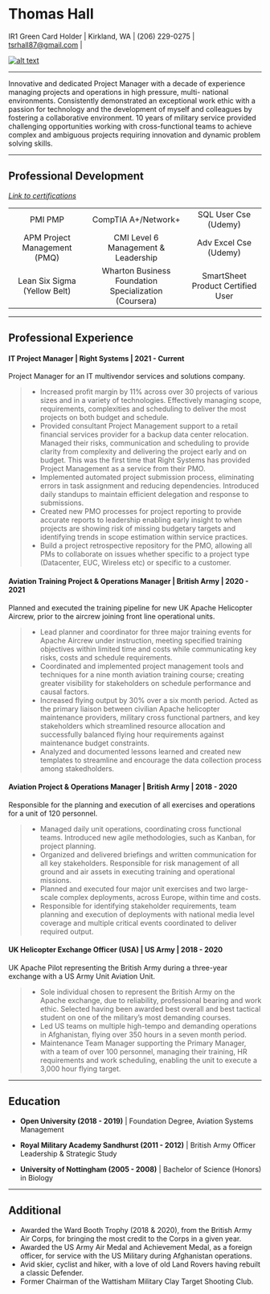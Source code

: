  # Thomas Hall

IR1 Green Card Holder | Kirkland, WA | (206) 229-0275 | tsrhall87@gmail.com | 

[![alt text][2]][1]

---

Innovative and dedicated Project Manager with a decade of experience managing projects and operations in high pressure, multi- national environments. Consistently demonstrated an exceptional work ethic with a passion for technology and the development of myself and colleagues by fostering a collaborative environment. 10 years of military service provided challenging opportunities working with cross-functional teams to achieve complex and ambiguous projects requiring innovation and dynamic problem solving skills.

---

## Professional Development 
*[Link to certifications](https://1drv.ms/u/s!AhiHKHWaEtD-gREnD43GaYiCqNNm?e=UG2TnH)*

||||
|:---:|:---:|:---:|
|PMI PMP|CompTIA A+/Network+|SQL User Cse (Udemy)|
|APM Project Management (PMQ)|CMI Level 6 Management & Leadership|Adv Excel Cse (Udemy)|
|Lean Six Sigma (Yellow Belt)|Wharton Business Foundation Specialization (Coursera)|SmartSheet Product Certified User|

---

## Professional Experience


#### IT Project Manager | Right Systems | 2021 - Current
Project Manager for an IT multivendor services and solutions company.

> *	Increased profit margin by 11% across over 30 projects of various sizes and in a variety of technologies. Effectively managing scope, requirements, complexities and  scheduling to deliver the most projects on both budget and schedule.
> *	Provided consultant Project Management support to a retail financial services provider for a backup data center relocation. Managed their risks, communication and scheduling to provide clarity from complexity and delivering the project early and on budget. This was the first time that Right Systems has provided Project Management as a service from their PMO.
> *	Implemented  automated project submission process, eliminating errors in task assignment and reducing dependencies. Introduced daily standups to maintain efficient delegation and response to submissions.
> *	Created new PMO processes for project reporting to provide accurate reports to leadership enabling early insight to when projects are showing risk of missing budgetary targets and identifying trends in scope estimation within service practices.
> *	Build a project retrospective repository for the PMO, allowing all PMs to collaborate on issues whether specific to a project type (Datacenter, EUC, Wireless etc) or specific to a customer.


#### Aviation Training Project & Operations Manager | British Army | 2020 - 2021
Planned and executed the training pipeline for new UK Apache Helicopter Aircrew, prior to the aircrew joining front line operational units.

> *	Lead planner and coordinator for three major training events for Apache Aircrew under instruction, meeting specified training objectives within limited time and costs while communicating key risks, costs and schedule requirements. 
> *	Coordinated and implemented project management tools and techniques for a nine month aviation training course; creating greater visibility for stakeholders on schedule performance and causal factors. 
> *	Increased flying output by 30% over a six month period. Acted as the primary liaison between civilian Apache helicopter maintenance providers, military cross functional partners, and key stakeholders which streamlined resource allocation and successfully balanced flying hour requirements against maintenance budget constraints. 
> *	Analyzed and documented lessons learned and created new templates to streamline and encourage the data collection process among stakedholders.


#### Aviation Project & Operations Manager | British Army | 2018 - 2020
Responsible for the planning and execution of all exercises and operations for a unit of 120 personnel.

> *	Managed daily unit operations, coordinating cross functional teams. Introduced new agile methodologies, such as Kanban, for project planning. 
> *	Organized and delivered briefings and written communication for all key stakeholders. Responsible for risk management of all ground and air assets in executing training and operational missions. 
> *	Planned and executed four major unit exercises and two large-scale complex deployments, across Europe, within time and costs.
> * Responsible for identifying stakeholder requirements, team planning and execution of deployments with national media level coverage and multiple critical events coordinated to deliver required output.


#### UK Helicopter Exchange Officer (USA) | US Army | 2018 - 2020
UK Apache Pilot representing the British Army during a three-year exchange with a US Army Unit Aviation Unit.

> *	Sole individual chosen to represent the British Army on the Apache exchange, due to reliability, professional bearing and work ethic. Selected having been awarded best overall and best tactical student on one of the military’s most demanding courses.
> *	Led US teams on multiple high-tempo and demanding operations in Afghanistan, flying over 350 hours in a seven month period.
> *	Maintenance Team Manager supporting the Primary Manager, with a team of over 100 personnel, managing their training, HR requirements and work scheduling, enabling the unit to execute a 3,000 hour flying target. 

---

## Education

*	**Open University (2018 - 2019)** | Foundation Degree, Aviation Systems Management

*	**Royal Military Academy Sandhurst (2011 - 2012)** | British Army Officer Leadership & Strategic Study  

*	**University of Nottingham (2005 - 2008)** | Bachelor of Science (Honors) in Biology

---

## Additional
*	Awarded the Ward Booth Trophy (2018 & 2020), from the British Army Air Corps, for bringing the most credit to the Corps in a given year.
*	Awarded the US Army Air Medal and Achievement Medal, as a foreign officer, for service with the US Military during Afghanistan operations.
*	Avid skier, cyclist and hiker, with a love of old Land Rovers having rebuilt a classic Defender.	
*	Former Chairman of the Wattisham Military Clay Target Shooting Club.	                                               


  [1]: http://www.linkedin.com/in/tsrhall/
  [2]: https://i.imgur.com/lyUv36y.png				               
